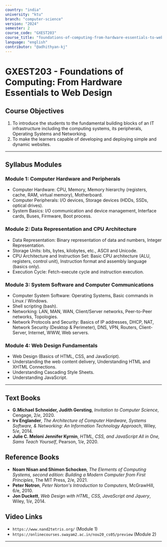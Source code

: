 ```yaml
---
country: "india"
university: "ktu"
branch: "computer-science"
version: "2024"
semester: 2
course_code: "GXEST203"
course_title: "foundations-of-computing-from-hardware-essentials-to-web-design"
language: "english"
contributor: "@adhithyan-kj"
---
```


# GXEST203 - Foundations of Computing: From Hardware Essentials to Web Design

## Course Objectives
1. To introduce the students to the fundamental building blocks of an IT infrastructure including the computing systems, its peripherals, Operating Systems and Networking.
2. To make the learners capable of developing and deploying simple and dynamic websites.

---
## Syllabus Modules

### Module 1: Computer Hardware and Peripherals
- Computer Hardware: CPU, Memory, Memory hierarchy (registers, cache, RAM, virtual memory), Motherboard.
- Computer Peripherals: I/O devices, Storage devices (HDDs, SSDs, optical drives).
- System Basics: I/O communication and device management, Interface cards, Buses, Firmware, Boot process.

### Module 2: Data Representation and CPU Architecture
- Data Representation: Binary representation of data and numbers, Integer Representation.
- Storage Units: bits, bytes, kilobytes, etc., ASCII and Unicode.
- CPU Architecture and Instruction Set: Basic CPU architecture (ALU, registers, control unit), Instruction format and assembly language (basics only).
- Execution Cycle: Fetch-execute cycle and instruction execution.

### Module 3: System Software and Computer Communications
- Computer System Software: Operating Systems, Basic commands in Linux / Windows.
- Shell scripting (bash).
- Networking: LAN, MAN, WAN, Client/Server networks, Peer-to-Peer networks, Topologies.
- Network Protocols and Security: Basics of IP addresses, DHCP, NAT, Network Security (Desktop & Perimeter), DNS, VPN, Routers, Client-Server, Internet, WWW, Web servers.

### Module 4: Web Design Fundamentals
- Web Design (Basics of HTML, CSS, and JavaScript).
- Understanding the web content delivery, Understanding HTML and XHTML Connections.
- Understanding Cascading Style Sheets.
- Understanding JavaScript.

---
## Text Books
- **G.Michael Schneider, Judith Gersting**, *Invitation to Computer Science*, Cengage, $2/e$, 2020.
- **Irv Englander**, *The Architecture of Computer Hardware, Systems Software, & Networking: An Information Technology Approach*, Wiley, $5/e$, 2014.
- **Julie C. Meloni Jennifer Kyrnin**, *HTML, CSS, and JavaScript All in One, Sams Teach Yourself*, Pearson, $1/e$, 2020.

## Reference Books
- **Noam Nisan and Shimon Schocken**, *The Elements of Computing Systems, second edition: Building a Modern Computer from First Principles*, The MIT Press, 2/e, 2021.
- **Peter Notron**, *Peter Norton's Introduction to Computers*, McGrawHill, 6/e, 2010.
- **Jon Duckett**, *Web Design with HTML, CSS, JavaScript and Jquery*, Wiley, $1/e$, 2014.

## Video Links
- `https://www.nand2tetris.org/` (Module 1)
- `https://onlinecourses.swayam2.ac.in/nou20_cs05/preview` (Module 2)

---